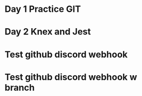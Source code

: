 # Day 1 Practice GIT

# Day 2 Knex and Jest

# Test github discord webhook

# Test github discord webhook w branch
